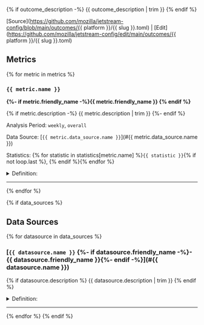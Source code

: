 {% if outcome_description -%}
{{ outcome_description | trim }}
{% endif %}

[Source](https://github.com/mozilla/jetstream-config/blob/main/outcomes/{{ platform }}/{{ slug }}.toml)  |  [Edit](https://github.com/mozilla/jetstream-config/edit/main/outcomes/{{ platform }}/{{ slug }}.toml)


## Metrics

{% for metric in metrics %}

### `{{ metric.name }}` 

**{%- if metric.friendly_name -%}{{ metric.friendly_name }} {% endif %}**

{% if metric.description -%}
{{ metric.description | trim }}
{%- endif %}

Analysis Period: `weekly`, `overall`

Data Source: [`{{ metric.data_source.name }}`](#{{ metric.data_source.name }})

Statistics: {% for statistic in statistics[metric.name] %}`{{ statistic }}`{% if not loop.last %}, {% endif %}{% endfor %}

<details>
<summary>Definition:</summary>

```sql
{{ metric.select_expression | trim }}
```
</details>


---
{% endfor %}

{% if data_sources %}
## Data Sources

{% for datasource in data_sources %}

### [`{{ datasource.name }}` {%- if datasource.friendly_name -%}- {{ datasource.friendly_name }}{%- endif -%}](#{{ datasource.name }})

{% if datasource.description %}
{{ datasource.description | trim }}
{% endif %}

<details>
<summary>Definition:</summary>

```sql
{{ datasource._from_expr | trim }}
```
</details>

---
{% endfor %}
{% endif %}

